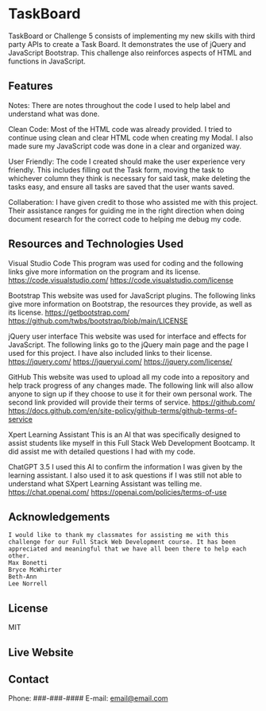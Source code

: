 # TaskBoard
TaskBoard or Challenge 5 consists of implementing my new skills with third party APIs to create a Task Board.  It demonstrates the use of jQuery and JavaScript Bootstrap. This challenge also reinforces aspects of HTML and functions in JavaScript.

## Features
Notes:  There are notes throughout the code I used to help label and understand what was done.

Clean Code: Most of the HTML code was already provided.  I tried to continue using clean and clear HTML code when creating my Modal.  I also made sure my JavaScript code was done in a clear and organized way.

User Friendly: The code I created should make the user experience very friendly.  This includes filling out the Task form, moving the task to whichever column they think is necessary for said task, make deleting the tasks easy, and ensure all tasks are saved that the user wants saved.

Collaberation: I have given credit to those who assisted me with this project.  Their assistance ranges for guiding me in the right direction when doing document research for the correct code to helping me debug my code. 

## Resources and Technologies Used

Visual Studio Code
    This program was used for coding and the following links give more information on the program and its license. 
        https://code.visualstudio.com/
        https://code.visualstudio.com/license

Bootstrap
    This website was used for JavaScript plugins. The following links give more information on Bootstrap, the resources they provide, as well as its license.
        https://getbootstrap.com/
        https://github.com/twbs/bootstrap/blob/main/LICENSE

jQuery user interface
    This website was used for interface and effects for JavaScript.  The following links go to the jQuery main page and the page I used for this project.  I have also included links to their license. 
        https://jquery.com/
        https://jqueryui.com/
        https://jquery.com/license/

GitHub
    This website was used to upload all my code into a repository and help track progress of any changes made. The following link will also allow anyone to sign up if they choose to use it for their own personal work. The second link provided will provide their terms of service.
        https://github.com/
        https://docs.github.com/en/site-policy/github-terms/github-terms-of-service

Xpert Learning Assistant
    This is an AI that was specifically designed to assist students like myself in this Full Stack Web Development Bootcamp. It did assist me with detailed questions I had with my code. 

ChatGPT 3.5
    I used this AI to confirm the information I was given by the learning assistant. I also used it to ask questions if I was still not able to understand what SXpert Learning Assistant was telling me.
        https://chat.openai.com/
        https://openai.com/policies/terms-of-use

## Acknowledgements
    I would like to thank my classmates for assisting me with this challenge for our Full Stack Web Development course. It has been appreciated and meaningful that we have all been there to help each other.
    Max Bonetti
    Bryce McWhirter
    Beth-Ann
    Lee Norrell

## License
MIT

## Live Website

## Contact
Phone: ###-###-####
E-mail: email@email.com


